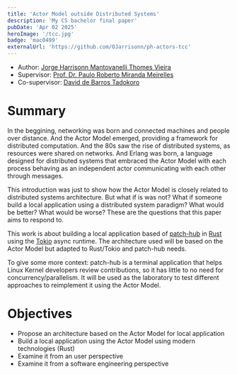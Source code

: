 ```yaml
---
title: 'Actor Model outside Distributed Systems'
description: 'My CS bachelor final paper'
pubDate: 'Apr 02 2025'
heroImage: '/tcc.jpg'
badge: 'mac0499'
externalUrl: 'https://github.com/OJarrisonn/ph-actors-tcc'
---
```


- Author: [Jorge Harrisonn Mantovanelli Thomes Vieira](mailto://jorge.harrisonn@usp.br)
- Supervisor: [Prof. Dr. Paulo Roberto Miranda Meirelles](mailto://paulormm@ime.usp.br)
- Co-supervisor: [David de Barros Tadokoro](mailto://davidbtadokoro@usp.br)

# Summary

In the beggining, networking was born and connected machines and people over distance. And the Actor Model emerged, providing a framework for distributed computation. And the 80s saw the rise of distributed systems, as resources were shared on networks. And Erlang was born, a language designed for distributed systems that embraced the Actor Model with each process behaving as an independent actor communicating with each other through messages.

This introduction was just to show how the Actor Model is closely related to distributed systems architecture. But what if is was not? What if someone build a local application using a distributed system paradigm? What would be better? What would be worse? These are the questions that this paper aims to respond to.

This work is about building a local application based of [patch-hub](https://github.com/kworkflow/patch-hub) in [Rust](https://rust-lang.org/) using the [Tokio](https://tokio.rs/) async runtime. The architecture used will be based on the Actor Model but adapted to Rust/Tokio and patch-hub needs.

To give some more context: patch-hub is a terminal application that helps Linux Kernel developers review contributions, so it has little to no need for concurrency/parallelism. It will be used as the laboratory to test different approaches to reimplement it using the Actor Model.

# Objectives

- Propose an architecture based on the Actor Model for local application
- Build a local application using the Actor Model using modern technologies (Rust)
- Examine it from an user perspective
- Examine it from a software engineering perspective
